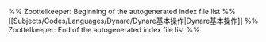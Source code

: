 %% Zoottelkeeper: Beginning of the autogenerated index file list  %%
 [[Subjects/Codes/Languages/Dynare/Dynare基本操作|Dynare基本操作]]
%% Zoottelkeeper: End of the autogenerated index file list  %%
